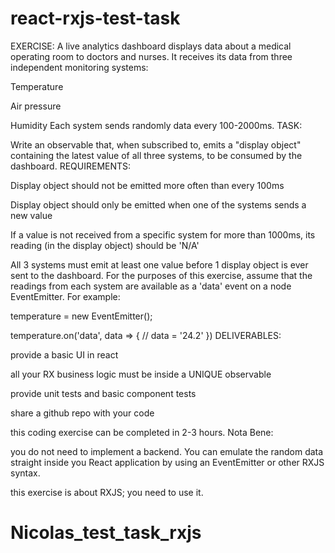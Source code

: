 # react-rxjs-test-task

EXERCISE:
A live analytics dashboard displays data about a medical operating room to doctors and nurses. It receives its data from three independent monitoring systems:

Temperature

Air pressure

Humidity
Each system sends randomly data every 100-2000ms.
TASK:

Write an observable that, when subscribed to, emits a "display object" containing the latest value of all three systems, to be consumed by the dashboard.
REQUIREMENTS:

Display object should not be emitted more often than every 100ms

Display object should only be emitted when one of the systems sends a new value

If a value is not received from a specific system for more than 1000ms, its reading (in the display object) should be 'N/A'

All 3 systems must emit at least one value before 1 display object is ever sent to the dashboard.
For the purposes of this exercise, assume that the readings from each system are available as a 'data' event on a node EventEmitter. For example:

temperature = new EventEmitter();

temperature.on('data', data => { // data = '24.2' })
DELIVERABLES:

provide a basic UI in react

all your RX business logic must be inside a UNIQUE observable

provide unit tests and basic component tests

share a github repo with your code

this coding exercise can be completed in 2-3 hours.
Nota Bene:

you do not need to implement a backend. You can emulate the random data straight inside you React application by using an EventEmitter or other RXJS syntax.

this exercise is about RXJS; you need to use it.
# Nicolas_test_task_rxjs
